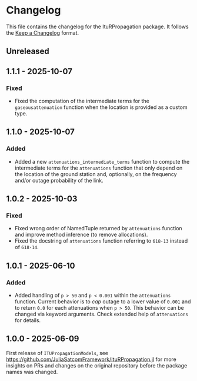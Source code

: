 # Changelog

This file contains the changelog for the ItuRPropagation package. It follows the [Keep a Changelog](https://keepachangelog.com/en/1.1.0/) format.

## Unreleased

## 1.1.1 - 2025-10-07
### Fixed
- Fixed the computation of the intermediate terms for the `gaseousattenuation` function when the location is provided as a custom type.

## 1.1.0 - 2025-10-07
### Added
- Added a new `attenuations_intermediate_terms` function to compute the intermediate terms for the `attenuations` function that only depend on the location of the ground station and, optionally, on the frequency and/or outage probability of the link.

## 1.0.2 - 2025-10-03

### Fixed
- Fixed wrong order of NamedTuple returned by `attenuations` function and improve method inference (to remove allocations).
- Fixed the docstring of `attenuations` function referring to `618-13` instead of `618-14`.

## 1.0.1 - 2025-06-10

### Added
- Added handling of `p > 50` and `p < 0.001` within the `attenuations` function. Current behavior is to _cap_ outage to a lower value of `0.001` and to return `0.0` for each attenuations when `p > 50`. This behavior can be changed via keyword arguments. Check extended help of `attenuations` for details.

## 1.0.0 - 2025-06-09

First release of `ITUPropagationModels`, see https://github.com/JuliaSatcomFramework/ItuRPropagation.jl for more insights on PRs and changes on the original repository before the package names was changed.
